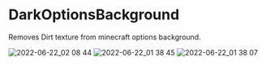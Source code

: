 # DarkOptionsBackground
 Removes Dirt texture from minecraft options background. 
 

![2022-06-22_02 08 44](https://user-images.githubusercontent.com/106192630/174916442-81c25f0d-8366-410d-b9a2-4e50711c57f5.png)
![2022-06-22_01 38 45](https://user-images.githubusercontent.com/106192630/174916450-5de14f32-f610-436c-a238-fa0bc1d74be2.png)
![2022-06-22_01 38 07](https://user-images.githubusercontent.com/106192630/174916453-06cae980-7c39-43ec-96dd-b184f191f815.png)
